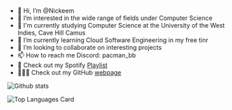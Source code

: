- 👋 Hi, I’m @Nickeem
- 👀 I’m interested in the wide range of fields under Computer Science
- 🏫 I'm currently studying Computer Science at the University of the West Indies, Cave Hill Camus
- 🌱 I’m currently learning Cloud Software Engineering in my free tinr
- 💞️ I’m looking to collaborate on interesting projects
- 📫 How to reach me Discord: pacman_bb
- 🎵 Check out my Spotify [Playlist](https://open.spotify.com/playlist/3Oxyg8Y3LVBtnZASPUAjog?si=4b3611f2587c4be1)
- 🧑🏾‍💻 Check out my GitHub [webpage](https://nickeem.github.io/)

![Github stats](https://github-readme-stats.vercel.app/api?username=Nickeem&theme=tokyonight&show_icons=true&count_private=true)

![Top Languages Card](https://github-readme-stats.vercel.app/api/top-langs/?username=Nickeem&layout=compact&theme=tokyonight)
<!---
Nickeem/Nickeem is a ✨ special ✨ repository because its `README.md` (this file) appears on your GitHub profile.
You can click the Preview link to take a look at your changes.
--->
